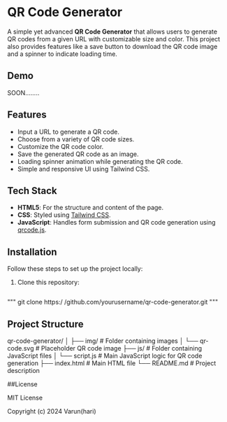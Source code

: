 # QR Code Generator

A simple yet advanced **QR Code Generator** that allows users to generate QR codes from a given URL with customizable size and color. This project also provides features like a save button to download the QR code image and a spinner to indicate loading time.

## Demo

SOON........

## Features

- Input a URL to generate a QR code.
- Choose from a variety of QR code sizes.
- Customize the QR code color.
- Save the generated QR code as an image.
- Loading spinner animation while generating the QR code.
- Simple and responsive UI using Tailwind CSS.

## Tech Stack

- **HTML5**: For the structure and content of the page.
- **CSS**: Styled using [Tailwind CSS](https://tailwindcss.com/).
- **JavaScript**: Handles form submission and QR code generation using [qrcode.js](https://davidshimjs.github.io/qrcodejs/).

## Installation

Follow these steps to set up the project locally:

1. Clone this repository:

   ```bash
   
  """ git clone https:/ /github.com/yourusername/qr-code-generator.git  """


## Project Structure

qr-code-generator/
│
├── img/                  # Folder containing images
│   └── qr-code.svg       # Placeholder QR code image
├── js/                   # Folder containing JavaScript files
│   └── script.js         # Main JavaScript logic for QR code generation
├── index.html            # Main HTML file
└── README.md             # Project description


##License

MIT License

Copyright (c) 2024 Varun(hari)


